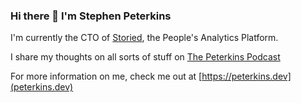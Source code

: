 ### Hi there 👋 I'm Stephen Peterkins

I'm currently the CTO of [Storied](https://storiedhr.com), the People's Analytics Platform.

I share my thoughts on all sorts of stuff on [The Peterkins Podcast](https://open.spotify.com/show/6DthLM7d7HmH9SK6QTD6yT?si=jHx6_6yrRtK1DfLjPa9ilg)

For more information on me, check me out at [https://peterkins.dev](peterkins.dev)

<!--
**BearGuy/BearGuy** is a ✨ _special_ ✨ repository because its `README.md` (this file) appears on your GitHub profile.

Here are some ideas to get you started:

- 🔭 I’m currently working on ...
- 🌱 I’m currently learning ...
- 👯 I’m looking to collaborate on ...
- 🤔 I’m looking for help with ...
- 💬 Ask me about ...
- 📫 How to reach me: ...
- 😄 Pronouns: ...
- ⚡ Fun fact: ...
-->
